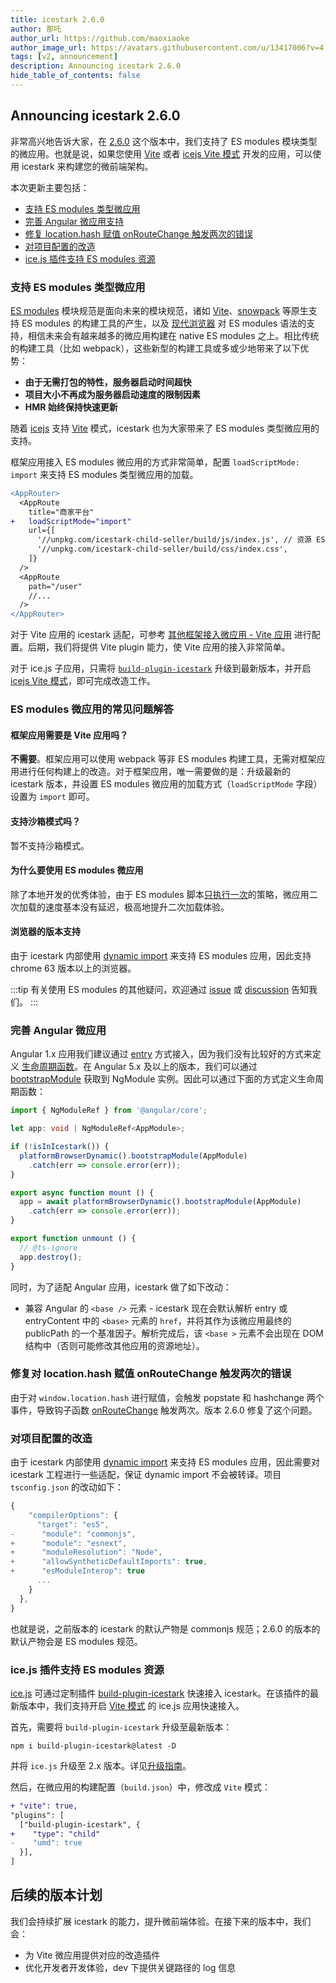 ```yaml
---
title: icestark 2.6.0
author: 那吒
author_url: https://github.com/maoxiaoke
author_image_url: https://avatars.githubusercontent.com/u/13417006?v=4
tags: [v2, announcement]
description: Announcing icestark 2.6.0
hide_table_of_contents: false
---
```


## Announcing icestark 2.6.0

非常高兴地告诉大家，在 [2.6.0](https://github.com/ice-lab/icestark/pull/369) 这个版本中，我们支持了 ES modules 模块类型的微应用。也就是说，如果您使用 [Vite](https://vitejs.dev/) 或者 [icejs Vite 模式](https://ice.work/docs/guide/basic/vite/) 开发的应用，可以使用 icestark 来构建您的微前端架构。

本次更新主要包括：
- [支持 ES modules 类型微应用](#支持-ES-modules-类型微应用)
- [完善 Angular 微应用支持](#支持-angular-微应用)
- [修复 location.hash 赋值 onRouteChange 触发两次的错误](#修复对-locationhash-赋值-onroutechange-触发两次的错误)
- [对项目配置的改造](#对项目配置的改造)
- [ice.js 插件支持 ES modules 资源](#ice.js-插件支持-ES-modules-资源)

<!--truncate-->

### 支持 ES modules 类型微应用

[ES modules](https://developer.mozilla.org/en-US/docs/Web/JavaScript/Guide/Modules) 模块规范是面向未来的模块规范，诸如 [Vite](https://vitejs.dev/)、[snowpack](https://www.snowpack.dev/) 等原生支持 ES modules 的构建工具的产生，以及 [现代浏览器](https://web.dev/publish-modern-javascript/) 对 ES modules 语法的支持，相信未来会有越来越多的微应用构建在 native ES modules 之上。相比传统的构建工具（比如 webpack），这些新型的构建工具或多或少地带来了以下优势：

+ **由于无需打包的特性，服务器启动时间超快**
+ **项目大小不再成为服务器启动速度的限制因素**
+ **HMR 始终保持快速更新**

随着 [icejs](https://ice.work/) 支持 [Vite](https://ice.work/docs/guide/basic/vite/) 模式，icestark 也为大家带来了 ES modules 类型微应用的支持。

框架应用接入 ES modules 微应用的方式非常简单，配置 `loadScriptMode: import` 来支持 ES modules 类型微应用的加载。

```diff
<AppRouter>
  <AppRoute
    title="商家平台"
+   loadScriptMode="import"
    url={[
      '//unpkg.com/icestark-child-seller/build/js/index.js', // 资源 ES modules 入口
      '//unpkg.com/icestark-child-seller/build/css/index.css',
    ]}
  />
  <AppRoute
    path="/user"
    //...
  />
</AppRouter>
```

对于 Vite 应用的 icestark 适配，可参考 [其他框架接入微应用 - Vite 应用](/docs/guide/use-child/others#Vite-%E5%BA%94%E7%94%A8) 进行配置。后期，我们将提供 Vite plugin 能力，使 Vite 应用的接入非常简单。

对于 ice.js 子应用，只需将 [`build-plugin-icestark`](https://ice.work/docs/guide/advanced/icestark) 升级到最新版本，并开启 [icejs Vite 模式](https://ice.work/docs/guide/basic/vite)，即可完成改造工作。


### ES modules 微应用的常见问题解答

#### 框架应用需要是 Vite 应用吗？

**不需要**。框架应用可以使用 webpack 等非 ES modules 构建工具，无需对框架应用进行任何构建上的改造。对于框架应用，唯一需要做的是：升级最新的 icestark 版本，并设置 ES modules 微应用的加载方式（`loadScriptMode` 字段） 设置为 `import` 即可。

#### 支持沙箱模式吗？

暂不支持沙箱模式。

#### 为什么要使用 ES modules 微应用

除了本地开发的优秀体验，由于 ES modules 脚本[只执行一次](https://dmitripavlutin.com/javascript-module-import-twice/)的策略，微应用二次加载的速度基本没有延迟，极高地提升二次加载体验。

#### 浏览器的版本支持

由于 icestark 内部使用 [dynamic import](https://github.com/tc39/proposal-dynamic-import) 来支持 ES modules 应用，因此支持 chrome 63 版本以上的浏览器。

:::tip
有关使用 ES modules 的其他疑问，欢迎通过 [issue](https://github.com/ice-lab/icestark/issues) 或 [discussion](https://github.com/ice-lab/icestark/discussions) 告知我们。
:::

### 完善 Angular 微应用

Angular 1.x 应用我们建议通过 [entry](/docs/guide/concept/child#2-entry) 方式接入，因为我们没有比较好的方式来定义 [生命周期函数](/docs/guide/concept/child#生命周期)。在 Angular 5.x 及以上的版本，我们可以通过 [bootstrapModule](https://angular.io/api/core/PlatformRef#bootstrapModule) 获取到 NgModule 实例。因此可以通过下面的方式定义生命周期函数：

```ts
import { NgModuleRef } from '@angular/core';

let app: void | NgModuleRef<AppModule>;

if (!isInIcestark()) {
  platformBrowserDynamic().bootstrapModule(AppModule)
    .catch(err => console.error(err));
}

export async function mount () {
  app = await platformBrowserDynamic().bootstrapModule(AppModule)
    .catch(err => console.error(err));
}

export function unmount () {
  // @ts-ignore
  app.destroy();
}
```

同时，为了适配 Angular 应用，icestark 做了如下改动：

+ 兼容 Angular 的 `<base />` 元素 - icestark 现在会默认解析 entry 或 entryContent 中的 `<base>` 元素的 `href`，并将其作为该微应用最终的 publicPath 的一个基准因子。解析完成后，该 `<base >` 元素不会出现在 DOM 结构中（否则可能修改其他应用的资源地址）。

### 修复对 location.hash 赋值 onRouteChange 触发两次的错误

由于对 `window.location.hash` 进行赋值，会触发 popstate 和 hashchange 两个事件，导致钩子函数 [onRouteChange](/docs/api/ice-stark#startconfiguration) 触发两次。版本 2.6.0 修复了这个问题。


### 对项目配置的改造

由于 icestark 内部使用 [dynamic import](https://github.com/tc39/proposal-dynamic-import) 来支持 ES modules 应用，因此需要对 icestark 工程进行一些适配，保证 dynamic import 不会被转译。项目 `tsconfig.json` 的改动如下：

```js
{
    "compilerOptions": {
      "target": "es5",
-      "module": "commonjs",
+      "module": "esnext",
+      "moduleResolution": "Node",
+      "allowSyntheticDefaultImports": true,
+      "esModuleInterop": true
      ...
    }
  },
}
```

也就是说，之前版本的 icestark 的默认产物是 commonjs 规范；2.6.0 的版本的默认产物会是 ES modules 规范。

### ice.js 插件支持 ES modules 资源

[ice.js](https://ice.work/) 可通过定制插件 [build-plugin-icestark](https://ice.work/docs/guide/advanced/icestark) 快速接入 icestark。在该插件的最新版本中，我们支持开启 [Vite 模式](https://ice.work/docs/guide/basic/vite) 的 ice.js 应用快速接入。

首先，需要将 `build-plugin-icestark` 升级至最新版本：

```shell
npm i build-plugin-icestark@latest -D
```

并将 `ice.js` 升级至 2.x 版本。详见[升级指南](https://ice.work/docs/guide/upgrade#%E4%BB%8E-icejs-1x-%E5%8D%87%E7%BA%A7)。

然后，在微应用的构建配置（`build.json`）中，修改成 `Vite` 模式：

```diff
+ "vite": true,
"plugins": [
  ["build-plugin-icestark", {
+    "type": "child"
-    "umd": true
  }],
]
```


## 后续的版本计划

我们会持续扩展 icestark 的能力，提升微前端体验。在接下来的版本中，我们会：

+ 为 Vite 微应用提供对应的改造插件
+ 优化开发者开发体验，dev 下提供关键路径的 log 信息
